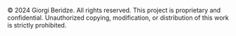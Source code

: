 © 2024 Giorgi Beridze. All rights reserved.
This project is proprietary and confidential. Unauthorized copying, modification, or distribution of this work is strictly prohibited.
